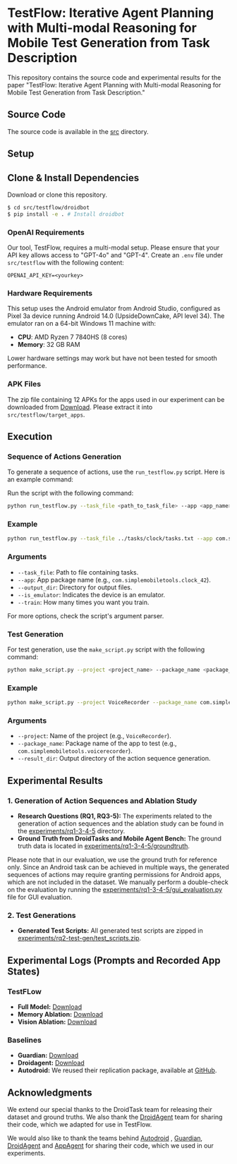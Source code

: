# TestFlow: Iterative Agent Planning with Multi-modal Reasoning for Mobile Test Generation from Task Description

This repository contains the source code and experimental results for the paper "TestFlow: Iterative Agent Planning with Multi-modal Reasoning for Mobile Test Generation from Task Description."

## Source Code

The source code is available in the [src](src) directory.

## Setup

## Clone & Install Dependencies

Download or clone this repository.

```bash
$ cd src/testflow/droidbot
$ pip install -e . # Install droidbot
```

### OpenAI Requirements

Our tool, TestFlow, requires a multi-modal setup. Please ensure that your API key allows access to "GPT-4o" and "GPT-4". Create an `.env` file under `src/testflow` with the following content:

```plaintext
OPENAI_API_KEY=<yourkey>
```

### Hardware Requirements

This setup uses the Android emulator from Android Studio, configured as Pixel 3a device running Android 14.0 (UpsideDownCake, API level 34). The emulator ran on a 64-bit Windows 11 machine with:

- **CPU**: AMD Ryzen 7 7840HS (8 cores)
- **Memory**: 32 GB RAM

Lower hardware settings may work but have not been tested for smooth performance.

### APK Files

The zip file containing 12 APKs for the apps used in our experiment can be downloaded from [Download](https://drive.google.com/file/d/1Q3OZwROO7K2Zm5AhFZzrdX82UPUkOBN7/view?usp=drive_link). Please extract it into `src/testflow/target_apps`.

## Execution

### Sequence of Actions Generation

To generate a sequence of actions, use the `run_testflow.py` script. Here is an example command:

Run the script with the following command:

```bash
python run_testflow.py --task_file <path_to_task_file> --app <app_name> --output_dir <output_directory> --is_emulator --train <train_level>
```

### Example

```bash
python run_testflow.py --task_file ../tasks/clock/tasks.txt --app com.simplemobiletools.clock_42 --output_dir ../evaluation/data_new/VoiceRecorder --is_emulator --train 3
```

### Arguments

- `--task_file`: Path to file containing tasks.
- `--app`: App package name (e.g., `com.simplemobiletools.clock_42`).
- `--output_dir`: Directory for output files.
- `--is_emulator`: Indicates the device is an emulator.
- `--train`: How many times you want you train.

For more options, check the script's argument parser.

### Test Generation

For test generation, use the `make_script.py` script with the following command:

```bash
python make_script.py --project <project_name> --package_name <package_name> --result_dir <result_directory>
```

### Example

```bash
python make_script.py --project VoiceRecorder --package_name com.simplemobiletools.voicerecorder --result_dir ../evaluation/data_new/Contacts_26/training_phase/train
```

### Arguments

- `--project`: Name of the project (e.g., `VoiceRecorder`).
- `--package_name`: Package name of the app to test (e.g., `com.simplemobiletools.voicerecorder`).
- `--result_dir`: Output directory of the action sequence generation.

## Experimental Results

### 1. Generation of Action Sequences and Ablation Study

- **Research Questions (RQ1, RQ3-5):** The experiments related to the generation of action sequences and the ablation study can be found in the [experiments/rq1-3-4-5](experiments/rq1-3-4-5) directory.
- **Ground Truth from DroidTasks and Mobile Agent Bench:** The ground truth data is located in [experiments/rq1-3-4-5/groundtruth](experiments/rq1-3-4-5/groundtruth).

Please note that in our evaluation, we use the ground truth for reference only. Since an Android task can be achieved in multiple ways, the generated sequences of actions may require granting permissions for Android apps, which are not included in the dataset. We manually perform a double-check on the evaluation by running the [experiments/rq1-3-4-5/gui_evaluation.py](experiments/rq1-3-4-5/gui_evaluation.py) file for GUI evaluation.

### 2. Test Generations

- **Generated Test Scripts:** All generated test scripts are zipped in [experiments/rq2-test-gen/test_scripts.zip](experiments/rq2-test-gen/test_scripts.zip).

## Experimental Logs (Prompts and Recorded App States)

### TestFLow

- **Full Model:** [Download](https://drive.google.com/file/d/1OaGa_iiYgbVnwP2Q7oPcPzoO68-AXXwp/view)
- **Memory Ablation:** [Download](https://drive.google.com/file/d/1NrXmXDjKfBk3BBgPhv2FrqhAFYnJBoBK/view?usp=drive_link)
- **Vision Ablation:** [Download](https://drive.google.com/file/d/1Ew-M3fuQdk9AVH6B78dhJk1r4TtSa04b/view)

### Baselines

- **Guardian:** [Download](https://drive.google.com/file/d/1hb8cfiDvALWW5rssuHyhdcbMM4BMryu_/view?usp=drive_link)
- **Droidagent:** [Download](https://drive.google.com/file/d/1YQn70w3vl6NYQQxAfD24xUdjFv-s24xx/view?usp=drive_link)
- **Autodroid:** We reused their replication package, available at [GitHub](https://github.com/autodroid-sys/artifacts/tree/main).

## Acknowledgments

We extend our special thanks to the DroidTask team for releasing their dataset and ground truths. We also thank the [DroidAgent](https://github.com/coinse/droidagent) team for sharing their code, which we adapted for use in TestFlow.

We would also like to thank the teams behind [Autodroid](https://github.com/MobileLLM/AutoDroid) , [Guardian](https://github.com/PKU-ASE-RISE/Guardian), [DroidAgent](https://github.com/coinse/droidagent) and [AppAgent](https://github.com/TencentQQGYLab/AppAgent) for sharing their code, which we used in our experiments.
